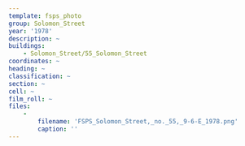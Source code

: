 ```yaml
---
template: fsps_photo
group: Solomon_Street
year: '1978'
description: ~
buildings:
    - Solomon_Street/55_Solomon_Street
coordinates: ~
heading: ~
classification: ~
section: ~
cell: ~
film_roll: ~
files:
    -
        filename: 'FSPS_Solomon_Street,_no._55,_9-6-E_1978.png'
        caption: ''
---
```

